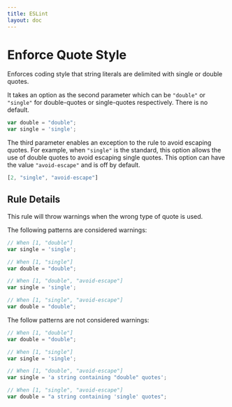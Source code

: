 ```yaml
---
title: ESLint
layout: doc
---
```

# Enforce Quote Style

Enforces coding style that string literals are delimited with single or double quotes.

It takes an option as the second parameter which can be `"double"` or `"single"` for double-quotes or single-quotes respectively. There is no default.

```js
var double = "double";
var single = 'single';
```

The third parameter enables an exception to the rule to avoid escaping quotes. For example, when `"single"` is the standard, this option allows the use of double quotes to avoid escaping single quotes. This option can have the value `"avoid-escape"` and is off by default.
```js
[2, "single", "avoid-escape"]
```

## Rule Details

This rule will throw warnings when the wrong type of quote is used.

The following patterns are considered warnings:

```js
// When [1, "double"]
var single = 'single';

// When [1, "single"]
var double = "double";

// When [1, "double", "avoid-escape"]
var single = 'single';

// When [1, "single", "avoid-escape"]
var double = "double";
```

The follow patterns are not considered warnings:

```js
// When [1, "double"]
var double = "double";

// When [1, "single"]
var single = 'single';

// When [1, "double", "avoid-escape"]
var single = 'a string containing "double" quotes';

// When [1, "single", "avoid-escape"]
var double = "a string containing 'single' quotes";
```

